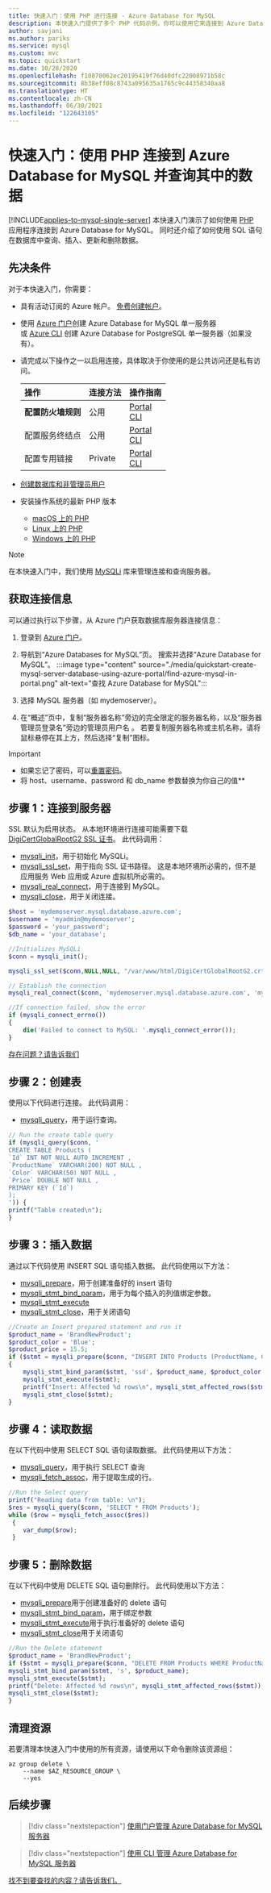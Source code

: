 ```yaml
---
title: 快速入门：使用 PHP 进行连接 - Azure Database for MySQL
description: 本快速入门提供了多个 PHP 代码示例，你可以使用它来连接到 Azure Database for MySQL 并查询其中的数据。
author: savjani
ms.author: pariks
ms.service: mysql
ms.custom: mvc
ms.topic: quickstart
ms.date: 10/28/2020
ms.openlocfilehash: f10870062ec20195419f76d40dfc22008971b58c
ms.sourcegitcommit: 8b38eff08c8743a095635a1765c9c44358340aa8
ms.translationtype: HT
ms.contentlocale: zh-CN
ms.lasthandoff: 06/30/2021
ms.locfileid: "122643105"
---
```

# <a name="quickstart-use-php-to-connect-and-query-data-in-azure-database-for-mysql"></a>快速入门：使用 PHP 连接到 Azure Database for MySQL 并查询其中的数据

[!INCLUDE[applies-to-mysql-single-server](includes/applies-to-mysql-single-server.md)]
本快速入门演示了如何使用 [PHP](https://secure.php.net/manual/intro-whatis.php) 应用程序连接到 Azure Database for MySQL。 同时还介绍了如何使用 SQL 语句在数据库中查询、插入、更新和删除数据。

## <a name="prerequisites"></a>先决条件
对于本快速入门，你需要：

- 具有活动订阅的 Azure 帐户。 [免费创建帐户](https://azure.microsoft.com/free)。
- 使用 [Azure 门户](./quickstart-create-mysql-server-database-using-azure-portal.md)创建 Azure Database for MySQL 单一服务器 <br/> 或 [Azure CLI](./quickstart-create-mysql-server-database-using-azure-cli.md) 创建 Azure Database for PostgreSQL 单一服务器（如果没有）。
- 请完成以下操作之一以启用连接，具体取决于你使用的是公共访问还是私有访问。

    |操作| 连接方法|操作指南|
    |:--------- |:--------- |:--------- |
    | **配置防火墙规则** | 公用 | [Portal](./howto-manage-firewall-using-portal.md) <br/> [CLI](./howto-manage-firewall-using-cli.md)|
    | 配置服务终结点 | 公用 | [Portal](./howto-manage-vnet-using-portal.md) <br/> [CLI](./howto-manage-vnet-using-cli.md)|
    | 配置专用链接 | Private | [Portal](./howto-configure-privatelink-portal.md) <br/> [CLI](./howto-configure-privatelink-cli.md) |

- [创建数据库和非管理员用户](./howto-create-users.md?tabs=single-server)
- 安装操作系统的最新 PHP 版本
    - [macOS 上的 PHP](https://secure.php.net/manual/install.macosx.php)
    - [Linux 上的 PHP](https://secure.php.net/manual/install.unix.php)
    - [Windows 上的 PHP](https://secure.php.net/manual/install.windows.php)

> [!NOTE]
> 在本快速入门中，我们使用 [MySQLi](https://www.php.net/manual/en/book.mysqli.php) 库来管理连接和查询服务器。

## <a name="get-connection-information"></a>获取连接信息
可以通过执行以下步骤，从 Azure 门户获取数据库服务器连接信息：

1. 登录到 [Azure 门户](https://portal.azure.com/)。
2. 导航到“Azure Databases for MySQL”页。 搜索并选择“Azure Database for MySQL”。
:::image type="content" source="./media/quickstart-create-mysql-server-database-using-azure-portal/find-azure-mysql-in-portal.png" alt-text="查找 Azure Database for MySQL":::

2. 选择 MySQL 服务器（如 mydemoserver）。
3. 在“概述”页中，复制“服务器名称”旁边的完全限定的服务器名称，以及“服务器管理员登录名”旁边的管理员用户名  。 若要复制服务器名称或主机名称，请将鼠标悬停在其上方，然后选择“复制”图标。

> [!IMPORTANT]
> - 如果忘记了密码，可以[重置密码](./howto-create-manage-server-portal.md#update-admin-password)。
> - 将 host、username、password 和 db_name 参数替换为你自己的值** 

## <a name="step-1-connect-to-the-server"></a>步骤 1：连接到服务器
SSL 默认为启用状态。 从本地环境进行连接可能需要下载 [DigiCertGlobalRootG2 SSL 证书](https://cacerts.digicert.com/DigiCertGlobalRootG2.crt.pem)。 此代码调用：
- [mysqli_init](https://secure.php.net/manual/mysqli.init.php)，用于初始化 MySQLi。
- [mysqli_ssl_set](https://www.php.net/manual/en/mysqli.ssl-set.php)，用于指向 SSL 证书路径。 这是本地环境所必需的，但不是应用服务 Web 应用或 Azure 虚拟机所必需的。
- [mysqli_real_connect](https://secure.php.net/manual/mysqli.real-connect.php)，用于连接到 MySQL。
- [mysqli_close](https://secure.php.net/manual/mysqli.close.php)，用于关闭连接。


```php
$host = 'mydemoserver.mysql.database.azure.com';
$username = 'myadmin@mydemoserver';
$password = 'your_password';
$db_name = 'your_database';

//Initializes MySQLi
$conn = mysqli_init();

mysqli_ssl_set($conn,NULL,NULL, "/var/www/html/DigiCertGlobalRootG2.crt.pem", NULL, NULL);

// Establish the connection
mysqli_real_connect($conn, 'mydemoserver.mysql.database.azure.com', 'myadmin@mydemoserver', 'yourpassword', 'quickstartdb', 3306, NULL, MYSQLI_CLIENT_SSL);

//If connection failed, show the error
if (mysqli_connect_errno())
{
    die('Failed to connect to MySQL: '.mysqli_connect_error());
}
```
[存在问题？请告诉我们](https://aka.ms/mysql-doc-feedback)

## <a name="step-2-create-a-table"></a>步骤 2：创建表
使用以下代码进行连接。 此代码调用：
- [mysqli_query](https://secure.php.net/manual/mysqli.query.php)，用于运行查询。
```php
// Run the create table query
if (mysqli_query($conn, '
CREATE TABLE Products (
`Id` INT NOT NULL AUTO_INCREMENT ,
`ProductName` VARCHAR(200) NOT NULL ,
`Color` VARCHAR(50) NOT NULL ,
`Price` DOUBLE NOT NULL ,
PRIMARY KEY (`Id`)
);
')) {
printf("Table created\n");
}
```

## <a name="step-3-insert-data"></a>步骤 3：插入数据
通过以下代码使用 INSERT SQL 语句插入数据。 此代码使用以下方法：
- [mysqli_prepare](https://secure.php.net/manual/mysqli.prepare.php)，用于创建准备好的 insert 语句
- [mysqli_stmt_bind_param](https://secure.php.net/manual/mysqli-stmt.bind-param.php)，用于为每个插入的列值绑定参数。
- [mysqli_stmt_execute](https://secure.php.net/manual/mysqli-stmt.execute.php)
- [mysqli_stmt_close](https://secure.php.net/manual/mysqli-stmt.close.php)，用于关闭语句


```php
//Create an Insert prepared statement and run it
$product_name = 'BrandNewProduct';
$product_color = 'Blue';
$product_price = 15.5;
if ($stmt = mysqli_prepare($conn, "INSERT INTO Products (ProductName, Color, Price) VALUES (?, ?, ?)"))
{
    mysqli_stmt_bind_param($stmt, 'ssd', $product_name, $product_color, $product_price);
    mysqli_stmt_execute($stmt);
    printf("Insert: Affected %d rows\n", mysqli_stmt_affected_rows($stmt));
    mysqli_stmt_close($stmt);
}

```

## <a name="step-4-read-data"></a>步骤 4：读取数据
在以下代码中使用 SELECT SQL 语句读取数据。  此代码使用以下方法：
- [mysqli_query](https://secure.php.net/manual/mysqli.query.php)，用于执行 SELECT 查询
- [mysqli_fetch_assoc](https://secure.php.net/manual/mysqli-result.fetch-assoc.php)，用于提取生成的行。

```php
//Run the Select query
printf("Reading data from table: \n");
$res = mysqli_query($conn, 'SELECT * FROM Products');
while ($row = mysqli_fetch_assoc($res))
 {
    var_dump($row);
 }

```


## <a name="step-5-delete-data"></a>步骤 5：删除数据
在以下代码中使用 DELETE SQL 语句删除行。 此代码使用以下方法：
- [mysqli_prepare](https://secure.php.net/manual/mysqli.prepare.php)用于创建准备好的 delete 语句
- [mysqli_stmt_bind_param](https://secure.php.net/manual/mysqli-stmt.bind-param.php)，用于绑定参数
- [mysqli_stmt_execute](https://secure.php.net/manual/mysqli-stmt.execute.php)用于执行准备好的 delete 语句
- [mysqli_stmt_close](https://secure.php.net/manual/mysqli-stmt.close.php)用于关闭语句

```php
//Run the Delete statement
$product_name = 'BrandNewProduct';
if ($stmt = mysqli_prepare($conn, "DELETE FROM Products WHERE ProductName = ?")) {
mysqli_stmt_bind_param($stmt, 's', $product_name);
mysqli_stmt_execute($stmt);
printf("Delete: Affected %d rows\n", mysqli_stmt_affected_rows($stmt));
mysqli_stmt_close($stmt);
}
```

## <a name="clean-up-resources"></a>清理资源

若要清理本快速入门中使用的所有资源，请使用以下命令删除该资源组：

```azurecli
az group delete \
    --name $AZ_RESOURCE_GROUP \
    --yes
```

## <a name="next-steps"></a>后续步骤
> [!div class="nextstepaction"]
> [使用门户管理 Azure Database for MySQL 服务器](./howto-create-manage-server-portal.md)<br/>

> [!div class="nextstepaction"]
> [使用 CLI 管理 Azure Database for MySQL 服务器](./how-to-manage-single-server-cli.md)

[找不到要查找的内容？请告诉我们。](https://aka.ms/mysql-doc-feedback)
